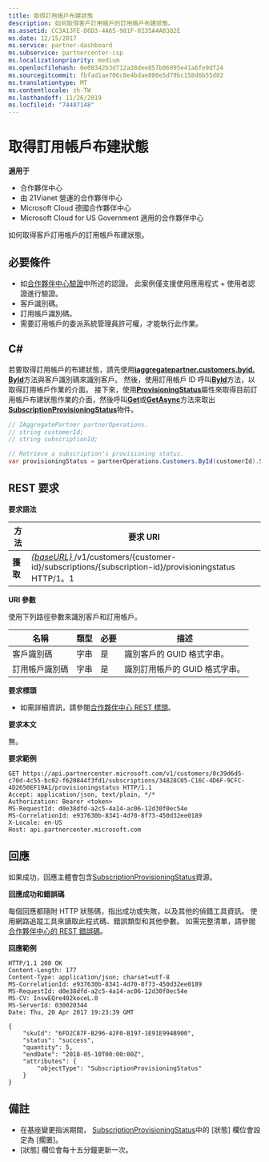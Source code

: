 ```yaml
---
title: 取得訂用帳戶布建狀態
description: 如何取得客戶訂用帳戶的訂用帳戶布建狀態。
ms.assetid: CC3A13FE-D6D3-4A65-981F-0235A4A8382E
ms.date: 12/15/2017
ms.service: partner-dashboard
ms.subservice: partnercenter-csp
ms.localizationpriority: medium
ms.openlocfilehash: 0e08342b3d712a38dee857b06095e41a6fe9df24
ms.sourcegitcommit: fbfad1ae706c8e4bdae080e5d79bc158d6b55d02
ms.translationtype: MT
ms.contentlocale: zh-TW
ms.lasthandoff: 11/26/2019
ms.locfileid: "74487148"
---
```

# <a name="get-subscription-provisioning-status"></a>取得訂用帳戶布建狀態

**適用于**

- 合作夥伴中心
- 由 21Vianet 營運的合作夥伴中心
- Microsoft Cloud 德國合作夥伴中心
- Microsoft Cloud for US Government 適用的合作夥伴中心

如何取得客戶訂用帳戶的訂用帳戶布建狀態。

## <a name="span-idprerequisitesspan-idprerequisitesspan-idprerequisitesprerequisites"></a><span id="Prerequisites"/><span id="prerequisites"/><span id="PREREQUISITES"/>必要條件


- 如[合作夥伴中心驗證](partner-center-authentication.md)中所述的認證。 此案例僅支援使用應用程式 + 使用者認證進行驗證。
- 客戶識別碼。
- 訂用帳戶識別碼。
- 需要訂用帳戶的委派系統管理員許可權，才能執行此作業。

## <a name="span-idc_span-idc_c"></a><span id="C_"/><span id="c_"/>C#


若要取得訂用帳戶的布建狀態，請先使用[**iaggregatepartner.customers.byid. ById**](https://docs.microsoft.com/dotnet/api/microsoft.store.partnercenter.customers.icustomercollection.byid)方法與客戶識別碼來識別客戶。 然後，使用訂用帳戶 ID 呼叫[**ById**](https://docs.microsoft.com/dotnet/api/microsoft.store.partnercenter.customerusers.icustomerusercollection.byid)方法，以取得訂用帳戶作業的介面。 接下來，使用[**ProvisioningStatus**](https://docs.microsoft.com/dotnet/api/microsoft.store.partnercenter.subscriptions.isubscription.provisioningstatus)屬性來取得目前訂用帳戶布建狀態作業的介面，然後呼叫[**Get**](https://docs.microsoft.com/dotnet/api/microsoft.store.partnercenter.subscriptions.isubscriptionprovisioningstatus.get)或[**GetAsync**](https://docs.microsoft.com/dotnet/api/microsoft.store.partnercenter.subscriptions.isubscriptionprovisioningstatus.getasync)方法來取出[**SubscriptionProvisioningStatus**](https://docs.microsoft.com/dotnet/api/microsoft.store.partnercenter.models.subscriptions.subscriptionprovisioningstatus)物件。

``` csharp
// IAggregatePartner partnerOperations.
// string customerId;
// string subscriptionId; 

// Retrieve a subscription's provisioning status.
var provisioningStatus = partnerOperations.Customers.ById(customerId).Subscriptions.ById(subscriptionID).ProvisioningStatus.Get();
```

## <a name="span-id_requestspan-id_requestspan-id_request-rest-request"></a><span id="_Request"/><span id="_request"/><span id="_REQUEST"/> REST 要求


**要求語法**

| 方法  | 要求 URI                                                                                                                        |
|---------|------------------------------------------------------------------------------------------------------------------------------------|
| **獲取** | [ *{baseURL}* ](partner-center-rest-urls.md)/v1/customers/{customer-id}/subscriptions/{subscription-id}/provisioningstatus HTTP/1。1 |

 

**URI 參數**

使用下列路徑參數來識別客戶和訂用帳戶。

| 名稱            | 類型   | 必要 | 描述                                               |
|-----------------|--------|----------|-----------------------------------------------------------|
| 客戶識別碼     | 字串 | 是      | 識別客戶的 GUID 格式字串。     |
| 訂用帳戶識別碼 | 字串 | 是      | 識別訂用帳戶的 GUID 格式字串。 |

 

**要求標頭**

- 如需詳細資訊，請參閱[合作夥伴中心 REST 標頭](headers.md)。

**要求本文**

無。

**要求範例**

```http
GET https://api.partnercenter.microsoft.com/v1/customers/0c39d6d5-c70d-4c55-bc02-f620844f3fd1/subscriptions/34828C05-C16C-4D6F-9CFC-4D2650EF19A1/provisioningstatus HTTP/1.1
Accept: application/json, text/plain, */*
Authorization: Bearer <token>
MS-RequestId: d0e38dfd-a2c5-4a14-ac06-12d30f0ec54e
MS-CorrelationId: e937630b-8341-4d70-8f73-450d32ee0189
X-Locale: en-US
Host: api.partnercenter.microsoft.com
```

## <a name="span-idresponsespan-idresponsespan-idresponseresponse"></a><span id="Response"/><span id="response"/><span id="RESPONSE"/>回應


如果成功，回應主體會包含[SubscriptionProvisioningStatus](subscription-resources.md#subscriptionprovisioningstatus)資源。

**回應成功和錯誤碼**

每個回應都隨附 HTTP 狀態碼，指出成功或失敗，以及其他的偵錯工具資訊。 使用網路追蹤工具來讀取此程式碼、錯誤類型和其他參數。 如需完整清單，請參閱[合作夥伴中心的 REST 錯誤碼](error-codes.md)。

**回應範例**

```http
HTTP/1.1 200 OK
Content-Length: 177
Content-Type: application/json; charset=utf-8
MS-CorrelationId: e937630b-8341-4d70-8f73-450d32ee0189
MS-RequestId: d0e38dfd-a2c5-4a14-ac06-12d30f0ec54e
MS-CV: InswEQre402koceL.0
MS-ServerId: 030020344
Date: Thu, 20 Apr 2017 19:23:39 GMT

{
    "skuId": "6FD2C87F-B296-42F0-B197-1E91E994B900",
    "status": "success",
    "quantity": 5,
    "endDate": "2018-05-10T00:00:00Z",
    "attributes": {
        "objectType": "SubscriptionProvisioningStatus"
    }
}
```

## <a name="span-idremarksspan-idremarksspan-idremarksremarks"></a><span id="Remarks"/><span id="remarks"/><span id="REMARKS"/>備註

- 在基座變更指派期間， [SubscriptionProvisioningStatus](subscription-resources.md#subscriptionprovisioningstatus)中的 [狀態] 欄位會設定為 [擱置]。
- [狀態] 欄位會每十五分鐘更新一次。